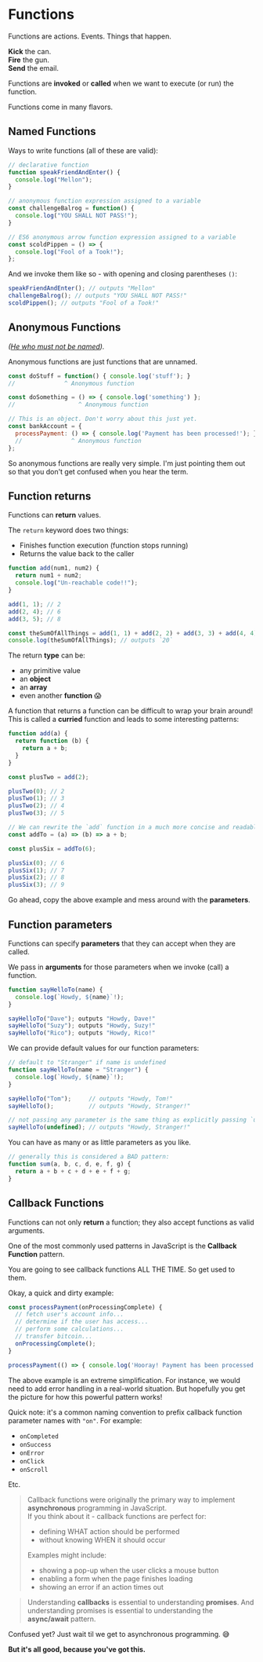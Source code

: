 # Functions

Functions are actions. Events. Things that happen.

**Kick** the can.  
**Fire** the gun.  
**Send** the email.

Functions are **invoked** or **called** when we want to execute (or run) the function.

Functions come in many flavors.

## Named Functions

Ways to write functions (all of these are valid):

```javascript
// declarative function
function speakFriendAndEnter() {
  console.log("Mellon");
}

// anonymous function expression assigned to a variable
const challengeBalrog = function() {
  console.log("YOU SHALL NOT PASS!");
}

// ES6 anonymous arrow function expression assigned to a variable
const scoldPippen = () => {
  console.log("Fool of a Took!");
};
```

And we invoke them like so - with opening and closing parentheses `()`:

```javascript
speakFriendAndEnter(); // outputs "Mellon"
challengeBalrog(); // outputs "YOU SHALL NOT PASS!"
scoldPippen(); // outputs "Fool of a Took!"
```

## Anonymous Functions

_([He who must not be named](https://en.wikipedia.org/wiki/Lord_Voldemort))._

Anonymous functions are just functions that are unnamed.

```javascript
const doStuff = function() { console.log('stuff'); }
//              ^ Anonymous function

const doSomething = () => { console.log('something') };
//                  ^ Anonymous function

// This is an object. Don't worry about this just yet.
const bankAccount = {
  processPayment: () => { console.log('Payment has been processed!'); }
  //              ^ Anonymous function
};
```

So anonymous functions are really very simple. I'm just pointing them out so that you don't
get confused when you hear the term.

## Function returns

Functions can **return** values.

The `return` keyword does two things:

- Finishes function execution (function stops running)
- Returns the value back to the caller

```javascript
function add(num1, num2) {
  return num1 + num2;
  console.log("Un-reachable code!!");
}

add(1, 1); // 2
add(2, 4); // 6
add(3, 5); // 8

const theSumOfAllThings = add(1, 1) + add(2, 2) + add(3, 3) + add(4, 4);
console.log(theSumOfAllThings); // outputs `20`
```

The return **type** can be:

- any primitive value
- an **object**
- an **array**
- even another **function** :scream:

A function that returns a function can be difficult to wrap your brain around! This is called a
**curried** function and leads to some interesting patterns:

```javascript
function add(a) {
  return function (b) {
    return a + b;
  }
}

const plusTwo = add(2);

plusTwo(0); // 2
plusTwo(1); // 3
plusTwo(2); // 4
plusTwo(3); // 5

// We can rewrite the `add` function in a much more concise and readable form:
const addTo = (a) => (b) => a + b;

const plusSix = addTo(6);

plusSix(0); // 6
plusSix(1); // 7
plusSix(2); // 8
plusSix(3); // 9
```

Go ahead, copy the above example and mess around with the **parameters**.

## Function parameters

Functions can specify **parameters** that they can accept when they are called.

We pass in **arguments** for those parameters when we invoke (call) a function.

```javascript
function sayHelloTo(name) {
  console.log(`Howdy, ${name}`!);
}

sayHelloTo("Dave"); outputs "Howdy, Dave!"
sayHelloTo("Suzy"); outputs "Howdy, Suzy!"
sayHelloTo("Rico"); outputs "Howdy, Rico!"
```

We can provide default values for our function parameters:

```javascript
// default to "Stranger" if name is undefined
function sayHelloTo(name = "Stranger") {
  console.log(`Howdy, ${name}`!);
}

sayHelloTo("Tom");     // outputs "Howdy, Tom!"
sayHelloTo();          // outputs "Howdy, Stranger!"

// not passing any parameter is the same thing as explicitly passing `undefined`
sayHelloTo(undefined); // outputs "Howdy, Stranger!"
```

You can have as many or as little parameters as you like.

```javascript
// generally this is considered a BAD pattern:
function sum(a, b, c, d, e, f, g) {
  return a + b + c + d + e + f + g;
}
```

## Callback Functions

Functions can not only **return** a function; they also accept functions as valid arguments.

One of the most commonly used patterns in JavaScript is the **Callback Function** pattern.

You are going to see callback functions ALL THE TIME. So get used to them.

Okay, a quick and dirty example:

```javascript
const processPayment(onProcessingComplete) {
  // fetch user's account info...
  // determine if the user has access...
  // perform some calculations...
  // transfer bitcoin...
  onProcessingComplete();
}

processPayment(() => { console.log('Hooray! Payment has been processed!'); });
```

The above example is an extreme simplification. For instance, we would need to add error handling in a real-world situation. But hopefully you get the picture for how this powerful pattern works!

Quick note: it's a common naming convention to prefix callback function parameter names with `"on"`. For example:

- `onCompleted`
- `onSuccess`
- `onError`
- `onClick`
- `onScroll`

Etc.

> Callback functions were originally the primary way to implement **asynchronous** programming in JavaScript.  
> If you think about it - callback functions are perfect for:
>
> - defining WHAT action should be performed
> - without knowing WHEN it should occur
>
> Examples might include:
>
> - showing a pop-up when the user clicks a mouse button
> - enabling a form when the page finishes loading
> - showing an error if an action times out

> Understanding **callbacks** is essential to understanding **promises**. And understanding
> promises is essential to understanding the **async/await** pattern.

Confused yet? Just wait til we get to asynchronous programming. :sweat_smile:

**But it's all good, because you've got this.**
